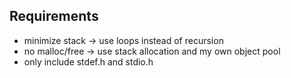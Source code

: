 Requirements 
------------
- minimize stack -> use loops instead of recursion
- no malloc/free -> use stack allocation and my own object pool
- only include stdef.h and stdio.h
